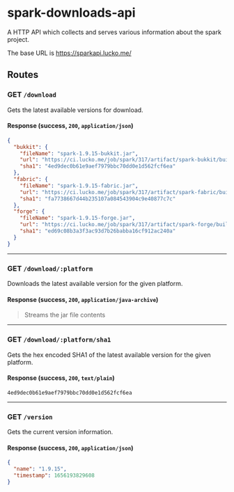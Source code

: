 # spark-downloads-api

A HTTP API which collects and serves various information about the spark project.

The base URL is https://sparkapi.lucko.me/


## Routes

### GET `/download`

Gets the latest available versions for download.

#### Response (success, `200`, `application/json`)

```json
{
  "bukkit": {
    "fileName": "spark-1.9.15-bukkit.jar",
    "url": "https://ci.lucko.me/job/spark/317/artifact/spark-bukkit/build/libs/spark-1.9.15-bukkit.jar",
    "sha1": "4ed9dec0b61e9aef7979bbc70dd0e1d562fcf6ea"
  },
  "fabric": {
    "fileName": "spark-1.9.15-fabric.jar",
    "url": "https://ci.lucko.me/job/spark/317/artifact/spark-fabric/build/libs/spark-1.9.15-fabric.jar",
    "sha1": "fa7738667d44b235107a084543904c9e40877c7c"
  },
  "forge": {
    "fileName": "spark-1.9.15-forge.jar",
    "url": "https://ci.lucko.me/job/spark/317/artifact/spark-forge/build/libs/spark-1.9.15-forge.jar",
    "sha1": "ed69c08b3a3f3ac93d7b26babba16cf912ac240a"
  }
}
```

___

### GET `/download/:platform`

Downloads the latest available version for the given platform.

#### Response (success, `200`, `application/java-archive`)

> Streams the jar file contents

___

### GET `/download/:platform/sha1`

Gets the hex encoded SHA1 of the latest available version for the given platform.

#### Response (success, `200`, `text/plain`)

```
4ed9dec0b61e9aef7979bbc70dd0e1d562fcf6ea
```

___

### GET `/version`

Gets the current version information.

#### Response (success, `200`, `application/json`)

```json
{
  "name": "1.9.15",
  "timestamp": 1656193829608
}
```
